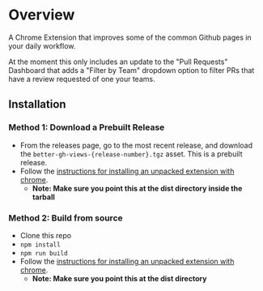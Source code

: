 # Overview

A Chrome Extension that improves some of the common Github pages in your daily workflow.

At the moment this only includes an update to the "Pull Requests" Dashboard that adds a "Filter by Team" dropdown option to filter PRs that have a review requested of one your teams.

## Installation

### Method 1: Download a Prebuilt Release

- From the releases page, go to the most recent release, and download the `better-gh-views-{release-number}.tgz` asset. This is a prebuilt release.
- Follow the [instructions for installing an unpacked extension with chrome](https://developer.chrome.com/docs/extensions/mv3/getstarted/#unpacked).
  - **Note: Make sure you point this at the dist directory inside the tarball**

### Method 2: Build from source

- Clone this repo
- `npm install`
- `npm run build`
- Follow the [instructions for installing an unpacked extension with chrome](https://developer.chrome.com/docs/extensions/mv3/getstarted/#unpacked).
  - **Note: Make sure you point this at the dist directory**
